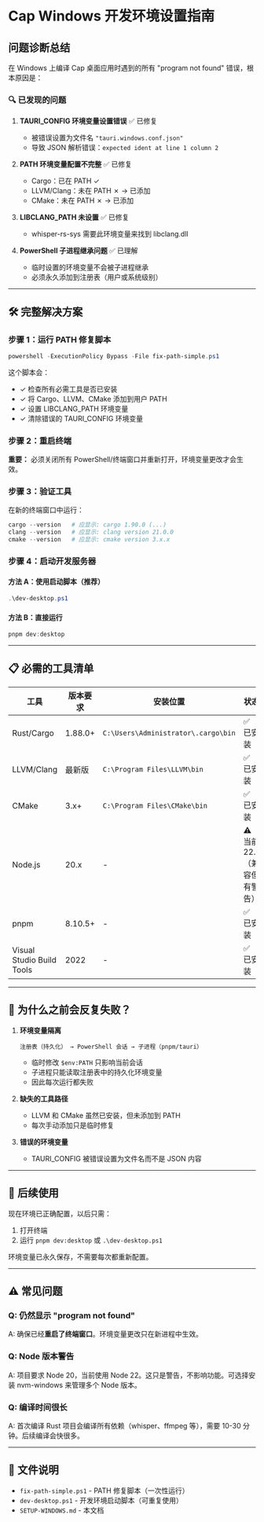 # Cap Windows 开发环境设置指南

## 问题诊断总结

在 Windows 上编译 Cap 桌面应用时遇到的所有 "program not found" 错误，根本原因是：

### 🔍 已发现的问题

1. **TAURI_CONFIG 环境变量设置错误** ✅ 已修复
   - 被错误设置为文件名 `"tauri.windows.conf.json"`
   - 导致 JSON 解析错误：`expected ident at line 1 column 2`

2. **PATH 环境变量配置不完整** ✅ 已修复
   - Cargo：已在 PATH ✓
   - LLVM/Clang：未在 PATH ✗ → 已添加
   - CMake：未在 PATH ✗ → 已添加

3. **LIBCLANG_PATH 未设置** ✅ 已修复
   - whisper-rs-sys 需要此环境变量来找到 libclang.dll

4. **PowerShell 子进程继承问题** ✅ 已理解
   - 临时设置的环境变量不会被子进程继承
   - 必须永久添加到注册表（用户或系统级别）

---

## 🛠️ 完整解决方案

### 步骤 1：运行 PATH 修复脚本

```powershell
powershell -ExecutionPolicy Bypass -File fix-path-simple.ps1
```

这个脚本会：
- ✓ 检查所有必需工具是否已安装
- ✓ 将 Cargo、LLVM、CMake 添加到用户 PATH
- ✓ 设置 LIBCLANG_PATH 环境变量
- ✓ 清除错误的 TAURI_CONFIG 环境变量

### 步骤 2：重启终端

**重要：** 必须关闭所有 PowerShell/终端窗口并重新打开，环境变量更改才会生效。

### 步骤 3：验证工具

在新的终端窗口中运行：

```powershell
cargo --version   # 应显示: cargo 1.90.0 (...)
clang --version   # 应显示: clang version 21.0.0
cmake --version   # 应显示: cmake version 3.x.x
```

### 步骤 4：启动开发服务器

#### 方法 A：使用启动脚本（推荐）

```powershell
.\dev-desktop.ps1
```

#### 方法 B：直接运行

```powershell
pnpm dev:desktop
```

---

## 📋 必需的工具清单

| 工具 | 版本要求 | 安装位置 | 状态 |
|------|---------|---------|------|
| Rust/Cargo | 1.88.0+ | `C:\Users\Administrator\.cargo\bin` | ✅ 已安装 |
| LLVM/Clang | 最新版 | `C:\Program Files\LLVM\bin` | ✅ 已安装 |
| CMake | 3.x+ | `C:\Program Files\CMake\bin` | ✅ 已安装 |
| Node.js | 20.x | - | ⚠️ 当前 22.x（兼容但有警告）|
| pnpm | 8.10.5+ | - | ✅ 已安装 |
| Visual Studio Build Tools | 2022 | - | ✅ 已安装 |

---

## 🎯 为什么之前会反复失败？

1. **环境变量隔离**
   ```
   注册表（持久化） → PowerShell 会话 → 子进程（pnpm/tauri）
   ```
   - 临时修改 `$env:PATH` 只影响当前会话
   - 子进程只能读取注册表中的持久化环境变量
   - 因此每次运行都失败

2. **缺失的工具路径**
   - LLVM 和 CMake 虽然已安装，但未添加到 PATH
   - 每次手动添加只是临时修复

3. **错误的环境变量**
   - TAURI_CONFIG 被错误设置为文件名而不是 JSON 内容

---

## 🚀 后续使用

现在环境已正确配置，以后只需：

1. 打开终端
2. 运行 `pnpm dev:desktop` 或 `.\dev-desktop.ps1`

环境变量已永久保存，不需要每次都重新配置。

---

## ⚠️ 常见问题

### Q: 仍然显示 "program not found"
A: 确保已经**重启了终端窗口**。环境变量更改只在新进程中生效。

### Q: Node 版本警告
A: 项目要求 Node 20，当前使用 Node 22。这只是警告，不影响功能。可选择安装 nvm-windows 来管理多个 Node 版本。

### Q: 编译时间很长
A: 首次编译 Rust 项目会编译所有依赖（whisper、ffmpeg 等），需要 10-30 分钟。后续编译会快很多。

---

## 📝 文件说明

- `fix-path-simple.ps1` - PATH 修复脚本（一次性运行）
- `dev-desktop.ps1` - 开发环境启动脚本（可重复使用）
- `SETUP-WINDOWS.md` - 本文档


